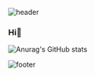![header](https://capsule-render.vercel.app/api?type=waving&color=gradient&height=300&section=header&text=Yeji's%20space&fontSize=90)

### Hi👋
![Anurag's GitHub stats](https://github-readme-stats.vercel.app/api?username=yejify&show_icons=true&bg_color=00000000&theme=radical#gh-dark-mode-only)
<!--
**yejify/yejify** is a ✨ _special_ ✨ repository because its `README.md` (this file) appears on your GitHub profile.

Here are some ideas to get you started:

- 🔭 I’m currently working on ...
- 🌱 I’m currently learning ...
- 👯 I’m looking to collaborate on ...
- 🤔 I’m looking for help with ...
- 💬 Ask me about ...
- 📫 How to reach me: ...
- 😄 Pronouns: ...
- ⚡ Fun fact: ...
-->
![footer](https://capsule-render.vercel.app/api?type=waving&color=gradient&height=100&section=footer)
